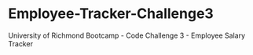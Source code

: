 # Employee-Tracker-Challenge3
University of Richmond Bootcamp - Code Challenge 3 - Employee Salary Tracker
